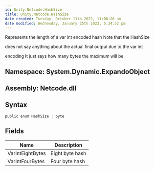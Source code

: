 ```yaml
---
id: Unity.Netcode.HashSize
title: Unity.Netcode.HashSize
date created: Tuesday, October 11th 2022, 11:08:26 am
date modified: Wednesday, January 25th 2023, 5:34:52 pm
---
```


<div class="markdown level0 summary">

Represents the length of a var int encoded hash Note that the HashSize

does not say anything about the actual final output due to the var int

encoding It just says how many bytes the maximum will be

</div>

<div class="markdown level0 conceptual">

</div>

## **Namespace**: System.Dynamic.ExpandoObject

## **Assembly**: Netcode.dll

## Syntax

``` lang-csharp
public enum HashSize : byte
```

## Fields

| Name             | Description     |
|------------------|-----------------|
| VarIntEightBytes | Eight byte hash |
| VarIntFourBytes  | Four byte hash  |
